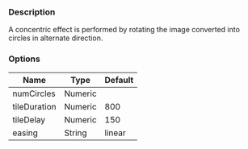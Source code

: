 ### Description
A concentric effect is performed by rotating the image converted into circles in alternate direction.

### Options
| Name | Type | Default |
|------|------|---------|
| numCircles | Numeric |  |
| tileDuration | Numeric | 800 |
| tileDelay | Numeric | 150 |
| easing | String | linear |
